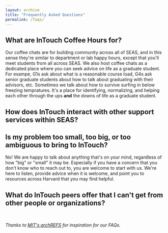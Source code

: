 ```yaml
---
layout: archive
title: "Frequently Asked Questions"
permalink: /faqs/
---
```


## What are InTouch Coffee Hours for?

Our coffee chats are for building community across all of SEAS, and in this sense they're similar to department or lab happy hours, except that you'll meet students from all across SEAS. We also host coffee chats as a dedicated place where you can seek advice on life as a graduate student. For exampe, G1s ask about what is a reasonable course load, G4s ask senior graduate students about how to talk about graduating with their advisors, etc. Sometimes we talk about how to survive surfing in below freezing tempratures. It's a place for identifying, normalizing, and helping each other through the ups **and** the downs of life as a graduate student.


## How does InTouch interact with other support services within SEAS?


## Is my problem too small, too big, or too ambiguous to bring to InTouch? 

No! We are happy to talk about anything that's on your mind, regardless of how "big" or "small" it may be. Especially if you have a concern that you don't know who to reach out to, you are welcome to start with us. We're here to listen, provide advice when it is welcome, and point you to resources across Harvard that you may find helpful. 

## What do InTouch peers offer that I can't get from other people or organizations?


<br/>

_Thanks to [MIT's archREFS](https://www.archrefs.mit.edu/faq) for inspiration for our FAQs._
